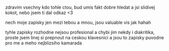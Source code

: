 zdravim vsechny kdo tohle ctou, bud umis fakt dobre hledat a jsi slidivej kokot, nebo jsem ti dal odkaz <3

nech moje zapisky jen mezi tebou a mnou, jsou valuable vis jak hahah

tyhle zapisky rozhodne nejsou profesional a chybi jim nekdy i diakritika, proste jsem linej si prepnout na ceskou klavesnici a jsou to zapisky puvodne pro me a meho nejblizsiho kamarada
